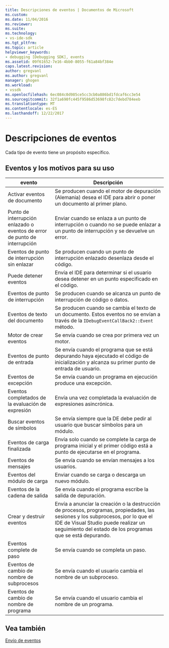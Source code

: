 ```yaml
---
title: Descripciones de eventos | Documentos de Microsoft
ms.custom: 
ms.date: 11/04/2016
ms.reviewer: 
ms.suite: 
ms.technology:
- vs-ide-sdk
ms.tgt_pltfrm: 
ms.topic: article
helpviewer_keywords:
- debugging [Debugging SDK], events
ms.assetid: 09f61652-7e16-4bb0-8055-f61a84bf384e
caps.latest.revision: 
author: gregvanl
ms.author: gregvanl
manager: ghogen
ms.workload:
- vssdk
ms.openlocfilehash: 6ec084c0d985ce5cc3cb0a886bd1fdcaf6cc3e54
ms.sourcegitcommit: 32f1a690fc445f9586d53698fc82c7debd784eeb
ms.translationtype: MT
ms.contentlocale: es-ES
ms.lasthandoff: 12/22/2017
---
```

# <a name="event-descriptions"></a>Descripciones de eventos
Cada tipo de evento tiene un propósito específico.  
  
## <a name="events-and-the-reasons-for-their-use"></a>Eventos y los motivos para su uso  
  
|evento|Descripción|  
|-----------|-----------------|  
|Activar eventos de documento|Se producen cuando el motor de depuración (Alemania) desea el IDE para abrir o poner un documento al primer plano.|  
|Punto de interrupción enlazado o eventos de error de punto de interrupción|Enviar cuando se enlaza a un punto de interrupción o cuando no se puede enlazar a un punto de interrupción y se devuelve un error.|  
|Eventos de punto de interrupción sin enlazar|Se producen cuando un punto de interrupción enlazado desenlaza desde el código.|  
|Puede detener eventos|Envía el IDE para determinar si el usuario desea detener en un punto especificado en el código.|  
|Eventos de punto de interrupción|Se producen cuando se alcanza un punto de interrupción de código o datos.|  
|Eventos de texto del documento|Se producen cuando se cambia el texto de un documento. Estos eventos no se envían a través de la `IDebugEventCallBack2::Event` método.|  
|Motor de crear eventos|Se envía cuando se crea por primera vez un motor.|  
|Eventos de punto de entrada|Se envía cuando el programa que se está depurando haya ejecutado el código de inicialización y alcanza su primer punto de entrada de usuario.|  
|Eventos de excepción|Se envía cuando un programa en ejecución produce una excepción.|  
|Eventos completados de la evaluación de expresión|Envía una vez completada la evaluación de expresiones asincrónica.|  
|Buscar eventos de símbolos|Se envía siempre que la DE debe pedir al usuario que buscar símbolos para un módulo.|  
|Eventos de carga finalizada|Envía solo cuando se complete la carga de programa inicial y el primer código está a punto de ejecutarse en el programa.|  
|Eventos de mensajes|Se envía cuando se envían mensajes a los usuarios.|  
|Eventos del módulo de carga|Enviar cuando se carga o descarga un nuevo módulo.|  
|Eventos de la cadena de salida|Se envía cuando el programa escribe la salida de depuración.|  
|Crear y destruir eventos|Envía a anunciar la creación o la destrucción de procesos, programas, propiedades, las sesiones y los subprocesos, por lo que el IDE de Visual Studio puede realizar un seguimiento del estado de los programas que se está depurando.|  
|Eventos complete de paso|Se envía cuando se completa un paso.|  
|Eventos de cambio de nombre de subprocesos|Se envía cuando el usuario cambia el nombre de un subproceso.|  
|Eventos de cambio de nombre de programa|Se envía cuando el usuario cambia el nombre de un programa.|  
  
## <a name="see-also"></a>Vea también  
 [Envío de eventos](../../extensibility/debugger/sending-events.md)
